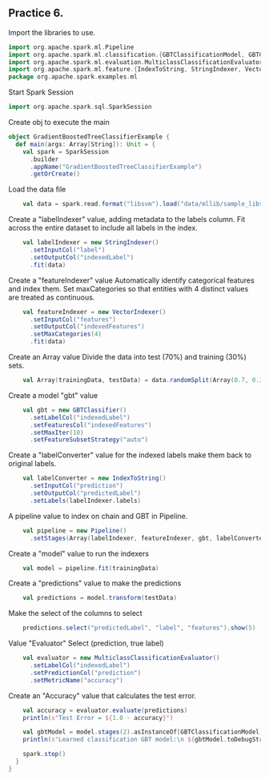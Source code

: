 ## Practice 6.

Import the libraries to use.
```scala
import org.apache.spark.ml.Pipeline
import org.apache.spark.ml.classification.{GBTClassificationModel, GBTClassifier}
import org.apache.spark.ml.evaluation.MulticlassClassificationEvaluator
import org.apache.spark.ml.feature.{IndexToString, StringIndexer, VectorIndexer}
package org.apache.spark.examples.ml
```
Start Spark Session
```scala
import org.apache.spark.sql.SparkSession
```
Create obj to execute the main
```scala
object GradientBoostedTreeClassifierExample {
  def main(args: Array[String]): Unit = {
    val spark = SparkSession
      .builder
      .appName("GradientBoostedTreeClassifierExample")
      .getOrCreate()
```
Load the data file
```scala
    val data = spark.read.format("libsvm").load("data/mllib/sample_libsvm_data.txt")
```
Create a "labelIndexer" value, adding metadata to the labels column.
Fit across the entire dataset to include all labels in the index.
```scala
    val labelIndexer = new StringIndexer()
      .setInputCol("label")
      .setOutputCol("indexedLabel")
      .fit(data)
```
Create a "featureIndexer" value Automatically identify categorical features and index them.
Set maxCategories so that entities with 4 distinct values ​​are treated as continuous.
```scala
    val featureIndexer = new VectorIndexer()
      .setInputCol("features")
      .setOutputCol("indexedFeatures")
      .setMaxCategories(4)
      .fit(data)
```
Create an Array value Divide the data into test (70%) and training (30%) sets.
```scala
    val Array(trainingData, testData) = data.randomSplit(Array(0.7, 0.3))
```
Create a model "gbt" value
```scala
    val gbt = new GBTClassifier()
      .setLabelCol("indexedLabel")
      .setFeaturesCol("indexedFeatures")
      .setMaxIter(10)
      .setFeatureSubsetStrategy("auto")
```
Create a "labelConverter" value for the indexed labels make them back to original labels.
```scala
    val labelConverter = new IndexToString()
      .setInputCol("prediction")
      .setOutputCol("predictedLabel")
      .setLabels(labelIndexer.labels)
```
A pipeline value to index on chain and GBT in Pipeline.
```scala
    val pipeline = new Pipeline()
      .setStages(Array(labelIndexer, featureIndexer, gbt, labelConverter))
```
Create a "model" value to run the indexers
```scala
    val model = pipeline.fit(trainingData)
```
Create a "predictions" value to make the predictions
```scala
    val predictions = model.transform(testData)
```
Make the select of the columns to select
```scala
    predictions.select("predictedLabel", "label", "features").show(5)
```
Value "Evaluator" Select (prediction, true label)
```scala
    val evaluator = new MulticlassClassificationEvaluator()
      .setLabelCol("indexedLabel")
      .setPredictionCol("prediction")
      .setMetricName("accuracy")
```
Create an "Accuracy" value that calculates the test error.
```scala
    val accuracy = evaluator.evaluate(predictions)
    println(s"Test Error = ${1.0 - accuracy}")

    val gbtModel = model.stages(2).asInstanceOf[GBTClassificationModel]
    println(s"Learned classification GBT model:\n ${gbtModel.toDebugString}")

    spark.stop()
  }
}
```
